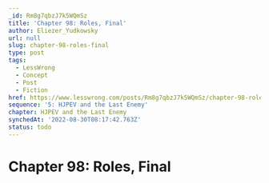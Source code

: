 ```yaml
---
_id: Rm8g7qbzJ7k5WQmSz
title: 'Chapter 98: Roles, Final'
author: Eliezer_Yudkowsky
url: null
slug: chapter-98-roles-final
type: post
tags:
  - LessWrong
  - Concept
  - Post
  - Fiction
href: https://www.lesswrong.com/posts/Rm8g7qbzJ7k5WQmSz/chapter-98-roles-final
sequence: '5: HJPEV and the Last Enemy'
chapter: HJPEV and the Last Enemy
synchedAt: '2022-08-30T08:17:42.763Z'
status: todo
---
```


# Chapter 98: Roles, Final

